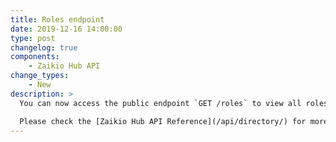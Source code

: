 ```yaml
---
title: Roles endpoint
date: 2019-12-16 14:00:00
type: post
changelog: true
components:
    - Zaikio Hub API
change_types:
    - New
description: >
  You can now access the public endpoint `GET /roles` to view all roles.

  Please check the [Zaikio Hub API Reference](/api/directory/) for more details.
---
```

